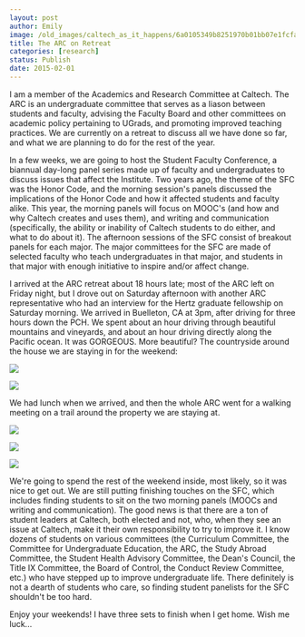 ```yaml
---
layout: post
author: Emily
image: /old_images/caltech_as_it_happens/6a0105349b8251970b01bb07e1fcfa970d.jpg
title: The ARC on Retreat 
categories: [research]
status: Publish
date: 2015-02-01
---
```



I am a member of the Academics and Research Committee at Caltech. The ARC is an undergraduate committee that serves as a liason between students and faculty, advising the Faculty Board and other committees on academic policy pertaining to UGrads, and promoting improved teaching practices. We are currently on a retreat to discuss all we have done so far, and what we are planning to do for the rest of the year.

In a few weeks, we are going to host the Student Faculty Conference, a biannual day-long panel series made up of faculty and undergraduates to discuss issues that affect the Institute. Two years ago, the theme of the SFC was the Honor Code, and the morning session's panels discussed the implications of the Honor Code and how it affected students and faculty alike. This year, the morning panels will focus on MOOC's (and how and why Caltech creates and uses them), and writing and communication (specifically, the ability or inability of Caltech students to do either, and what to do about it). The afternoon sessions of the SFC consist of breakout panels for each major. The major committees for the SFC are made of selected faculty who teach undergraduates in that major, and students in that major with enough initiative to inspire and/or affect change.

I arrived at the ARC retreat about 18 hours late; most of the ARC left on Friday night, but I drove out on Saturday afternoon with another ARC representative who had an interview for the Hertz graduate fellowship on Saturday morning. We arrived in Buelleton, CA at 3pm, after driving for three hours down the PCH. We spent about an hour driving through beautiful mountains and vineyards, and about an hour driving directly along the Pacific ocean. It was GORGEOUS. More beautiful? The countryside around the house we are staying in for the weekend:


![](/old_images/caltech_as_it_happens/6a0105349b8251970b01bb07e1fd05970d.jpg)


![](/old_images/caltech_as_it_happens/6a0105349b8251970b01b8d0c7cc7f970c.jpg)

We had lunch when we arrived, and then the whole ARC went for a walking meeting on a trail around the property we are staying at.


![](/old_images/caltech_as_it_happens/6a0105349b8251970b01b7c73e3ff7970b.jpg)


![](/old_images/caltech_as_it_happens/6a0105349b8251970b01b7c73e4005970b.jpg)


![](/old_images/caltech_as_it_happens/6a0105349b8251970b01b8d0c7cca2970c.jpg)

We're going to spend the rest of the weekend inside, most likely, so it was nice to get out. We are still putting finishing touches on the SFC, which includes finding students to sit on the two morning panels (MOOCs and writing and communication). The good news is that there are a ton of student leaders at Caltech, both elected and not, who, when they see an issue at Caltech, make it their own responsibility to try to improve it. I know dozens of students on various committees (the Curriculum Committee, the Committee for Undergraduate Education, the ARC, the Study Abroad Committee, the Student Health Advisory Committee, the Dean's Council, the Title IX Committee, the Board of Control, the Conduct Review Committee, etc.) who have stepped up to improve undergraduate life. There definitely is not a dearth of students who care, so finding student panelists for the SFC shouldn't be too hard.

Enjoy your weekends! I have three sets to finish when I get home. Wish me luck...

